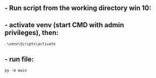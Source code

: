 ## - Run script from the working directory win 10:
## - activate venv (start CMD with admin privileges), then:
`.\venv\Scripts\activate`

## - run file:

`py -m main`

